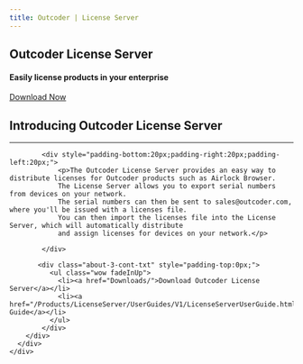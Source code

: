 ```yaml
---
title: Outcoder | License Server
---
```


<section id="banner-3" class="section-padding" style="background:url(/images/license-server-bg.png) no-repeat 0 0; background-position:center; background-attachment:fixed;  background-size: cover; }">
  <div class="container">
	<div class="row">
	  <div class="col-lg-8 col-lg-offset-2">
		<div class="banner-2-cont">
		  <h1 class="wow fadeInUp text-center">Outcoder License Server</h1>
		  <h4 class="wow fadeInUp text-center hidden-xs">Easily license products in your enterprise</h4>
		  <div class="text-center hidden-xs"><a href="Downloads/" class="btn btn-black btn-xl">Download Now</a></div>
		</div>
	  </div>
	</div>
  </div>
</section>


<section id="faq-team" class="section-padding">
  <div class="container">
	<div class="row">
	  <div class="col-lg-6">
		<h2 class="text-left">Introducing Outcoder License Server</h2>
		<hr class="hr-left">
		<div class="row">
		  
			<div style="padding-bottom:20px;padding-right:20px;padding-left:20px;"> 
				<p>The Outcoder License Server provides an easy way to distribute licenses for Outcoder products such as Airlock Browser. 
				The License Server allows you to export serial numbers from devices on your network. 
				The serial numbers can then be sent to sales@outcoder.com, where you'll be issued with a licenses file. 
				You can then import the licenses file into the License Server, which will automatically distribute 
				and assign licenses for devices on your network.</p>
			  
			</div>
		 
		   <div class="about-3-cont-txt" style="padding-top:0px;">
			  <ul class="wow fadeInUp">
				<li><a href="Downloads/">Download Outcoder License Server</a></li>
				<li><a href="/Products/LicenseServer/UserGuides/V1/LicenseServerUserGuide.html">User Guide</a></li>
			  </ul>
			</div>
		</div>
	  </div>
	</div>
  </div>
</section>
	